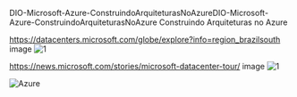 DIO-Microsoft-Azure-ConstruindoArquiteturasNoAzureDIO-Microsoft-Azure-ConstruindoArquiteturasNoAzure
Construindo Arquiteturas no Azure

https://datacenters.microsoft.com/globe/explore?info=region_brazilsouth image
![1](https://github.com/user-attachments/assets/c1253cca-e7fe-46ed-b33d-7ce02686f08e)




https://news.microsoft.com/stories/microsoft-datacenter-tour/ image
![1](https://github.com/user-attachments/assets/b3050b66-3369-42c5-815e-1c5cd000ccb9)


![Azure](https://github.com/user-attachments/assets/604b92d6-4346-4b42-94f9-ca3f6bd12f4f)
